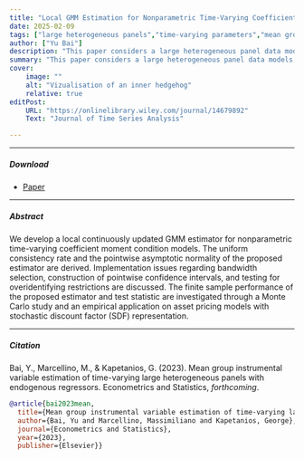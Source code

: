 ```yaml
---
title: "Local GMM Estimation for Nonparametric Time-Varying Coefficient Moment Condition Models" 
date: 2025-02-09
tags: ["large heterogeneous panels","time-varying parameters","mean group estimator"]
author: ["Yu Bai"]
description: "This paper considers a large heterogeneous panel data models with time-varying parameters and endogenous regressors. Published in the Econometrics and Statistics, forthcoming." 
summary: "This paper considers a large heterogeneous panel data models with time-varying parameters and endogenous regressors. Kernel-based non-parametric time-varying parameter instrumental variable mean group (TVP-IV-MG) estimator is proposed for the time-varying cross-sectional mean coefficients. " 
cover:
    image: ""
    alt: "Vizualisation of an inner hedgehog"
    relative: true
editPost:
    URL: "https://onlinelibrary.wiley.com/journal/14679892"
    Text: "Journal of Time Series Analysis"

---
```


---

##### Download

+ [Paper](https://doi.org/10.1111/jtsa.12822)

---

##### Abstract

We develop a local continuously updated GMM estimator for nonparametric time-varying coefficient moment condition models. The uniform consistency rate and the pointwise asymptotic normality of the proposed estimator are derived. Implementation issues regarding bandwidth selection, construction of pointwise confidence intervals, and testing for overidentifying restrictions are discussed. The finite sample performance of the proposed estimator and test statistic are investigated through a Monte Carlo study and an empirical application on asset pricing models with stochastic discount factor (SDF) representation.

---

##### Citation

Bai, Y., Marcellino, M., & Kapetanios, G. (2023). Mean group instrumental variable estimation of time-varying large heterogeneous panels with endogenous regressors. Econometrics and Statistics, *forthcoming*.


```BibTeX
@article{bai2023mean,
  title={Mean group instrumental variable estimation of time-varying large heterogeneous panels with endogenous regressors},
  author={Bai, Yu and Marcellino, Massimiliano and Kapetanios, George},
  journal={Econometrics and Statistics},
  year={2023},
  publisher={Elsevier}}
```
